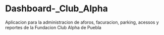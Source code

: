 # Dashboard-_Club_Alpha
Aplicacion para la administracion de aforos, facuracion, parking, acessos y reportes de la Fundacion Club Alpha de Puebla
